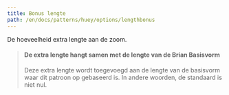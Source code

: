 ```yaml
---
title: Bonus lengte
path: /en/docs/patterns/huey/options/lengthbonus
---
```


De hoeveelheid extra lengte aan de zoom.

> #### De extra lengte hangt samen met de lengte van de Brian Basisvorm
> 
> Deze extra lengte wordt toegevoegd aan de lengte van de basisvorm waar dit patroon op gebaseerd is. In andere woorden, de standaard is niet nul.